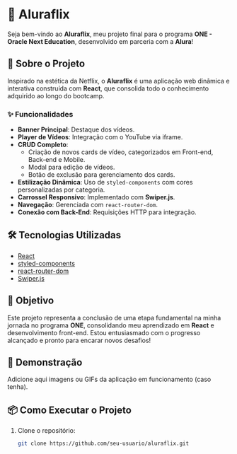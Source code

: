 # 🚀 Aluraflix  

Seja bem-vindo ao **Aluraflix**, meu projeto final para o programa **ONE - Oracle Next Education**, desenvolvido em parceria com a **Alura**!  

## 🌟 Sobre o Projeto  
Inspirado na estética da Netflix, o **Aluraflix** é uma aplicação web dinâmica e interativa construída com **React**, que consolida todo o conhecimento adquirido ao longo do bootcamp.  

### ✨ Funcionalidades  
- **Banner Principal**: Destaque dos vídeos.  
- **Player de Vídeos**: Integração com o YouTube via iframe.  
- **CRUD Completo**:  
  - Criação de novos cards de vídeo, categorizados em Front-end, Back-end e Mobile.  
  - Modal para edição de vídeos.  
  - Botão de exclusão para gerenciamento dos cards.  
- **Estilização Dinâmica**: Uso de `styled-components` com cores personalizadas por categoria.  
- **Carrossel Responsivo**: Implementado com **Swiper.js**.  
- **Navegação**: Gerenciada com `react-router-dom`.  
- **Conexão com Back-End**: Requisições HTTP para integração.  

## 🛠️ Tecnologias Utilizadas  
- [React](https://reactjs.org/)  
- [styled-components](https://styled-components.com/)  
- [react-router-dom](https://reactrouter.com/)  
- [Swiper.js](https://swiperjs.com/)  

## 🎯 Objetivo  
Este projeto representa a conclusão de uma etapa fundamental na minha jornada no programa **ONE**, consolidando meu aprendizado em **React** e desenvolvimento front-end. Estou entusiasmado com o progresso alcançado e pronto para encarar novos desafios!  

## 📸 Demonstração  
Adicione aqui imagens ou GIFs da aplicação em funcionamento (caso tenha).  

## 📦 Como Executar o Projeto  
1. Clone o repositório:  
   ```bash
   git clone https://github.com/seu-usuario/aluraflix.git
